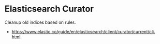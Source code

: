 # Elasticsearch Curator

Cleanup old indices based on rules.

* <https://www.elastic.co/guide/en/elasticsearch/client/curator/current/cli.html>